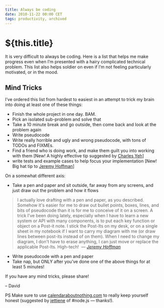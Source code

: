 ```yaml
---
title: Always be coding
date: 2010-11-22 00:00 CET
tags: productivity, archived
---
```

# ${this.title}

<p>It is very difficult to always be coding. Here is a list that helps me make progress even when I&rsquo;m presented with a hairy complicated technical problem. This list also helps soldier on even if I&rsquo;m not feeling particularly motivated, or in the mood.</p>
<h2>Mind Tricks</h2>
<p>I&rsquo;ve ordered this list from hardest to easiest in an attempt to trick my brain into doing at least one of these things:</p>
<ul>
<li>Finish the whole project in one day. <span class="caps">BAM</span>.</li>
<li>Pick an isolated sub-problem and solve that</li>
<li>Take a 10 minute break and go outside, then come back and look at the problem again</li>
<li>Write pseudocode</li>
<li>Write really horrible and ugly and wrong pseudocode, with tons of TODOs and FIXMEs.</li>
<li>Find a friend who is doing work, and make them guilt you into working with them [New! A highly effective tip suggested by&nbsp;<a href="http://eactiv.com/">Charles Yeh</a>]</li>
<li>write tests and example cases to help focus your implementation [New! Big hat tip to <a href="http://twitter.com/#!/jeremyhoffman">Jeremy Hoffman</a>]</li>
</ul>
<p>On a somewhat different axis:</p>
<ul>
<li>Take a pen and paper and sit outside, far away from any screens, and just draw out the problem and how it flows</li>
</ul>
<blockquote>I actually love drafting with a pen and paper, as you described. Somehow it's easier for me to draw out bullet points, boxes, lines, and bits of pseudocode than it is for me to conceive of it on a screen. A trick I've been doing lately, especially when I have to learn a new system or API with many components, is to put each key function or object on a Post-it note. I stick the Post-Its on my desk, or on a single sheet in my notebook if I want to carry my diagram with me (or draw lines between post-its instead of on them). When I need to change my diagram, I don't have to erase anything, I can just move or replace the applicable Post-Its. High-tech!&nbsp;<span> </span>&mdash;<em>&nbsp;<a href="http://twitter.com/#!/jeremyhoffman">Jeremy Hoffman</a></em></blockquote>
<ul>
<li>Write pseudocode with a pen and paper</li>
<li>Take nap, but <span class="caps">ONLY</span> after you&rsquo;ve done one of the above things for at least 5 minutes!</li>
</ul>
<p>If you have any mind tricks, please share!</p>
<p>&ndash; David</p>
<p>PS Make sure to use&nbsp;<a href="http://calendaraboutnothing.com/">calendaraboutnothing.com</a>&nbsp;to really keep yourself honest&nbsp;(suggested by <a href="http://jetienne.com/">jettiene</a> of #node.js &mdash; thanks!).</p>
